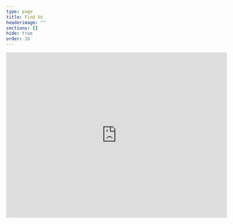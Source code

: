 ```yaml
---
type: page
title: Find Us
headerimage: ""
sections: []
hide: true
order: 10
---
```

<iframe src="https://www.google.com/maps/embed?pb=!1m18!1m12!1m3!1d2211.5121946440004!2d0.5946805315310815!3d50.859961831967425!2m3!1f0!2f0!3f0!3m2!1i1024!2i768!4f13.1!3m3!1m2!1s0x47df1adf13fcc1fb%3A0xe814c821a6a4997a!2sThe%20Old%20Rectory!5e0!3m2!1sen!2suk!4v1750084226686!5m2!1sen!2suk" width="600" height="450" style="border:0;" allowfullscreen="" loading="lazy" referrerpolicy="no-referrer-when-downgrade"></iframe>
